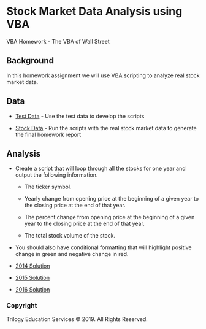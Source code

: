 # Stock Market Data Analysis using VBA

VBA Homework - The VBA of Wall Street

## Background

In this homework assignment we will use VBA scripting to analyze real stock market data.

## Data

* [Test Data](Resources/alphabetical_testing.xlsx) - Use the test data to develop the scripts

* [Stock Data](Resources/Multiple_year_stock_data.xlsx) - Run the scripts with the real stock market data to generate the final homework report

## Analysis

* Create a script that will loop through all the stocks for one year and output the following information.

  * The ticker symbol.

  * Yearly change from opening price at the beginning of a given year to the closing price at the end of that year.

  * The percent change from opening price at the beginning of a given year to the closing price at the end of that year.

  * The total stock volume of the stock.

* You should also have conditional formatting that will highlight positive change in green and negative change in red.

* [2014 Solution](Images/2014-solution.png)

* [2015 Solution](Images/2015-solution.png)

* [2016 Solution](Images/2016-solution.png)


### Copyright

Trilogy Education Services © 2019. All Rights Reserved.
